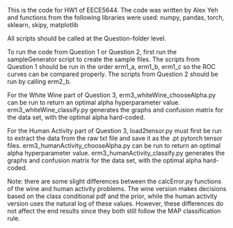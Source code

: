 This is the code for HW1 of EECE5644.
The code was written by Alex Yeh and functions from the following libraries were used:
numpy, pandas, torch, sklearn, skipy, matplotlib

All scripts should be called at the Question-folder level.

To run the code from Question 1 or Question 2, first run the sampleGenerator script to create the sample files.
The scripts from Question 1 should be run in the order erm1_a, erm1_b, erm1_c so the ROC curves can be compared properly.
The scripts from Question 2 should be run by calling erm2_b. 

For the White Wine part of Question 3, erm3_whiteWine_chooseAlpha.py can be run to return an optimal alpha hyperparameter value.
erm3_whiteWine_classify.py generates the graphs and confusion matrix for the data set, with the optimal alpha hard-coded.

For the Human Activity part of Question 3, load2tensor.py must first be run to extract the data from the raw txt file and save it as the .pt pytorch tensor files. erm3_humanActivity_chooseAlpha.py can be run to return an optimal alpha hyperparameter value.
erm3_humanActivity_classify.py generates the graphs and confusion matrix for the data set, with the optimal alpha hard-coded.

Note: there are some slight differences between the calcError.py functions of the wine and human activity problems. The wine version makes decisions based on the class conditional pdf and the prior, while the human activity version uses the natural log of these values. However, these differences do not affect the end results since they both still follow the MAP classification rule. 